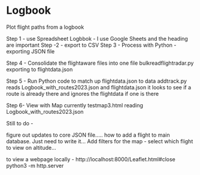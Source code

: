 # Logbook
 Plot flight paths from a logbook 

Step 1 - use Spreadsheet Logbbok - I use Google Sheets and the heading are important
Step -2 - export to CSV
Step 3 - Process with Python - exporting JSON file 

Step 4 - Consolidate the flightaware files into one file 
        bulkreadflightradar.py  exporting to flightdata.json  

Step 5 - Run Python code to match up flightdata.json to data
    addtrack.py reads Logbook_with_routes2023.json and  flightdata.json
        it looks to see if a route is already there and ignores the flightdata if one is there

Step 6- View with Map 
    currently testmap3.html reading Logbook_with_routes2023.json

Still to do - 

figure out updates to core JSON file.....  how to add a flight to main database. Just need to write it... 
Add filters for the map - select which flight to view on altitude...        




 to view a webpage locally - 
 http://localhost:8000/Leaflet.html#close
 python3 -m http.server
